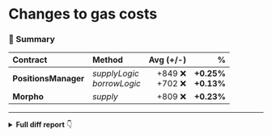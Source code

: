 # Changes to gas costs

### 🧾 Summary

| Contract | Method | Avg (+/-) | % |
|:-|:-|-:|-:|
| **PositionsManager** | _supplyLogic_<br />_borrowLogic_ | +849 ❌<br />+702 ❌ | **+0.25%**<br />**+0.13%** |
| **Morpho** | _supply_ | +809 ❌ | **+0.23%** |
---

<details>
<summary><strong>Full diff report</strong> 👇</summary>
<br />

| Contract | Deployment Cost (+/-) | Method | Min (+/-) | % | Avg (+/-) | % | Median (+/-) | % | Max (+/-) | % | # Calls (+/-) |
|:-|-:|:-|-:|-:|-:|-:|-:|-:|-:|-:|-:|
| **PositionsManager** | 4,546,050&nbsp;(+14,617) | _supplyLogic_<br />_borrowLogic_ | 737&nbsp;(0)<br />148,437&nbsp;(0) | **0.00%**<br />**0.00%** | 365,894&nbsp;(+849)<br />542,977&nbsp;(+702) | **+0.25%**<br />**+0.13%** | 383,960&nbsp;(+995)<br />438,816&nbsp;(0) | **+0.27%**<br />**0.00%** | 2,121,294&nbsp;(+304)<br />1,090,968&nbsp;(0) | **+0.01%**<br />**0.00%** | 500&nbsp;(0)<br />292&nbsp;(0) |
| **Morpho** | 3,150,242&nbsp;(0) | _supply_ | 3,997&nbsp;(0) | **0.00%** | 371,586&nbsp;(+809) | **+0.23%** | 395,247&nbsp;(+995) | **+0.27%** | 2,125,764&nbsp;(+304) | **+0.01%** | 502&nbsp;(0) |
</details>